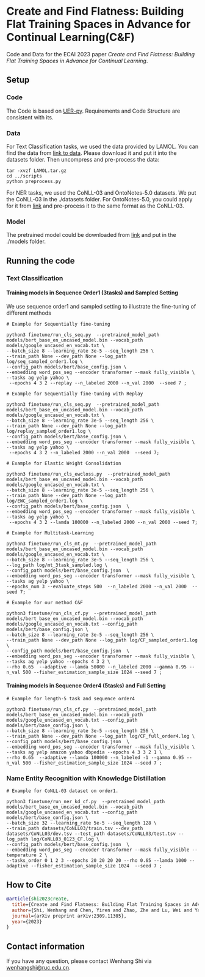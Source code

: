 # Create and Find Flatness: Building Flat Training Spaces in Advance for Continual Learning(C&F)

Code and Data for the ECAI 2023 paper *Create and Find Flatness: Building Flat Training Spaces in Advance for Continual Learning*.

## Setup

### Code
The Code is based on [UER-py](https://github.com/dbiir/UER-py/). Requirements and Code Structure are consistent with its.


### Data

For Text Classification tasks, we used the data provided by LAMOL. You can find the data from [link to data](https://drive.google.com/file/d/1rWcgnVcNpwxmBI3c5ovNx-E8XKOEL77S/view). Please download it and put it into the datasets folder. Then uncompress and pre-process the data:
```
tar -xvzf LAMOL.tar.gz
cd ../scripts
python preprocess.py
```
For NER tasks, we used the CoNLL-03 and OntoNotes-5.0 datasets. We put the CoNLL-03 in the ./datasets folder. For OntoNotes-5.0, you could apply for it from [link](https://catalog.ldc.upenn.edu/LDC2013T19) and pre-process it to the same format as the CoNLL-03.

### Model
The pretrained model could be downloaded from [link](https://share.weiyun.com/vsul7HBQ) and put in the ./models folder.


## Running the code

### Text Classification

#### Training models in Sequence Order1 (3tasks) and Sampled Setting

We use sequence order1 and sampled setting to illustrate the fine-tuning of different methods

```
# Example for Sequentially fine-tuning

python3 finetune/run_cls_seq.py  --pretrained_model_path models/bert_base_en_uncased_model.bin --vocab_path models/google_uncased_en_vocab.txt \
--batch_size 8 --learning_rate 3e-5 --seq_length 256 \
--train_path None --dev_path None --log_path log/seq_sampled_order1.log \
--config_path models/bert/base_config.json \
--embedding word_pos_seg --encoder transformer --mask fully_visible \
--tasks ag yelp yahoo \
 --epochs 4 3 2 --replay --n_labeled 2000 --n_val 2000  --seed 7 ;
```

```
# Example for Sequentially fine-tuning with Replay

python3 finetune/run_cls_seq.py  --pretrained_model_path models/bert_base_en_uncased_model.bin --vocab_path models/google_uncased_en_vocab.txt \
--batch_size 8 --learning_rate 3e-5 --seq_length 256 \
--train_path None --dev_path None --log_path log/replay_sampled_order1.log \
--config_path models/bert/base_config.json \
--embedding word_pos_seg --encoder transformer --mask fully_visible \
--tasks ag yelp yahoo \
 --epochs 4 3 2 --n_labeled 2000 --n_val 2000  --seed 7;
```

```
# Example for Elastic Weight Consolidation

python3 finetune/run_cls_ewcloss.py  --pretrained_model_path models/bert_base_en_uncased_model.bin --vocab_path models/google_uncased_en_vocab.txt \
--batch_size 8 --learning_rate 3e-5 --seq_length 256 \
--train_path None --dev_path None --log_path log/EWC_sampled_order1.log \
--config_path models/bert/base_config.json  \
--embedding word_pos_seg --encoder transformer --mask fully_visible \
--tasks ag yelp yahoo \
 --epochs 4 3 2 --lamda 100000 --n_labeled 2000 --n_val 2000 --seed 7; 
```

```
# Example for Multitask-Learning

python3 finetune/run_cls_mt.py  --pretrained_model_path models/bert_base_en_uncased_model.bin --vocab_path models/google_uncased_en_vocab.txt \
--batch_size 8 --learning_rate 3e-5 --seq_length 256 \
--log_path log/mt_3task_sampled.log \
--config_path models/bert/base_config.json  \
--embedding word_pos_seg --encoder transformer --mask fully_visible \
--tasks ag yelp yahoo \
--epochs_num 3 --evaluate_steps 500  --n_labeled 2000 --n_val 2000  --seed 7;
```

```
# Example for our method C&F

python3 finetune/run_cls_cf.py  --pretrained_model_path models/bert_base_en_uncased_model.bin --vocab_path models/google_uncased_en_vocab.txt --config_path models/bert/base_config.json \
--batch_size 8 --learning_rate 3e-5 --seq_length 256 \
--train_path None --dev_path None --log_path log/CF_sampled_order1.log \
--config_path models/bert/base_config.json  \
--embedding word_pos_seg --encoder transformer --mask fully_visible \
--tasks ag yelp yahoo --epochs 4 3 2 \
--rho 0.65  --adaptive --lamda 50000 --n_labeled 2000 --gamma 0.95 --n_val 500 --fisher_estimation_sample_size 1024 --seed 7 ;
```


#### Training models in Sequence Order4 (5tasks) and Full Setting

```
# Example for length-5 task and sequence order4

python3 finetune/run_cls_cf.py  --pretrained_model_path models/bert_base_en_uncased_model.bin --vocab_path models/google_uncased_en_vocab.txt --config_path models/bert/base_config.json \
--batch_size 8 --learning_rate 3e-5 --seq_length 256 \
--train_path None --dev_path None --log_path log/CF_full_order4.log \
--config_path models/bert/base_config.json  \
--embedding word_pos_seg --encoder transformer --mask fully_visible \
--tasks ag yelp amazon yahoo dbpedia --epochs 4 3 3 2 1 \
--rho 0.65  --adaptive --lamda 100000 --n_labeled -1 --gamma 0.95 --n_val 500 --fisher_estimation_sample_size 1024 --seed 7 ;
```


### Name Entity Recognition with Knowledge Distillation


```
# Example for CoNLL-03 dataset on order1.

python3 finetune/run_ner_kd_cf.py  --pretrained_model_path models/bert_base_en_uncased_model.bin --vocab_path models/google_uncased_en_vocab.txt --config_path models/bert/base_config.json \
--batch_size 32 --learning_rate 5e-5 --seq_length 128 \
--train_path datasets/CoNLL03/train.tsv --dev_path datasets/CoNLL03/dev.tsv --test_path datasets/CoNLL03/test.tsv --log_path log/CoNLL03_0123_CF.log \
--config_path models/bert/base_config.json  \
--embedding word_pos_seg --encoder transformer --mask fully_visible --temperature 2 \
--tasks_order 0 1 2 3 --epochs 20 20 20 20 --rho 0.65 --lamda 1000 --adaptive --fisher_estimation_sample_size 1024  --seed 7 ;
```


## How to Cite

```bibtex
@article{shi2023create,
  title={Create and Find Flatness: Building Flat Training Spaces in Advance for Continual Learning},
  author={Shi, Wenhang and Chen, Yiren and Zhao, Zhe and Lu, Wei and Yan, Kimmo and Du, Xiaoyong},
  journal={arXiv preprint arXiv:2309.11305},
  year={2023}
}
```


## Contact information

If you have any question, please contact Wenhang Shi via wenhangshi@ruc.edu.cn.
